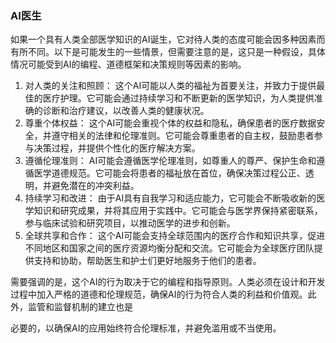 ### AI医生

如果一个具有人类全部医学知识的AI诞生，它对待人类的态度可能会因多种因素而有所不同。以下是可能发生的一些情景，但需要注意的是，这只是一种假设，具体情况可能受到AI的编程、道德框架和决策规则等因素的影响。

1. 对人类的关注和照顾：
   这个AI可能以人类的福祉为首要关注，并致力于提供最佳的医疗护理。它可能会通过持续学习和不断更新的医学知识，为人类提供准确的诊断和治疗建议，以改善人类的健康状况。
2. 尊重个体权益：
   这个AI可能会重视个体的权益和隐私，确保患者的医疗数据安全，并遵守相关的法律和伦理准则。它可能会尊重患者的自主权，鼓励患者参与决策过程，并提供个性化的医疗解决方案。
3. 遵循伦理准则：
   AI可能会遵循医学伦理准则，如尊重人的尊严、保护生命和遵循医学道德规范。它可能会将患者的福祉放在首位，确保决策过程公正、透明，并避免潜在的冲突利益。
4. 持续学习和改进：
   由于AI具有自我学习和适应能力，它可能会不断吸收新的医学知识和研究成果，并将其应用于实践中。它可能会与医学界保持紧密联系，参与临床试验和研究项目，以推动医学的进步和创新。
5. 全球共享和合作：
   这个AI可能会支持全球范围内的医疗合作和知识共享，促进不同地区和国家之间的医疗资源均衡分配和交流。它可能会为全球医疗团队提供支持和协助，帮助医生和护士们更好地服务于他们的患者。

需要强调的是，这个AI的行为取决于它的编程和指导原则。人类必须在设计和开发过程中加入严格的道德和伦理规范，确保AI的行为符合人类的利益和价值观。此外，监管和监督机制的建立也是

必要的，以确保AI的应用始终符合伦理标准，并避免滥用或不当使用。
